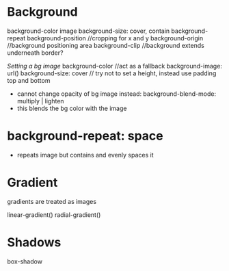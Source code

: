 # Background
background-color image
background-size: cover, contain
background-repeat
background-position //cropping for x and y
background-origin //background positioning area
background-clip //background extends underneath border?

*Setting a bg image*
background-color //act as a fallback
background-image: url()
background-size: cover
// try not to set a height, instead use padding top and bottom

- cannot change opacity of bg image instead: background-blend-mode: multiply | lighten
- this blends the bg color with the image

# background-repeat: space
- repeats image but contains and evenly spaces it

# Gradient
gradients are treated as images

linear-gradient()
radial-gradient()

# Shadows
box-shadow
